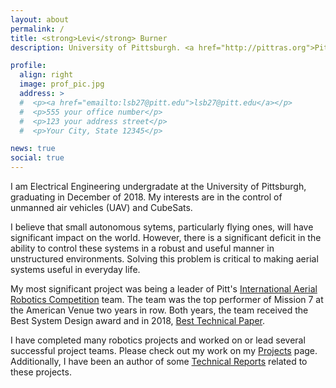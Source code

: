 ```yaml
---
layout: about
permalink: /
title: <strong>Levi</strong> Burner
description: University of Pittsburgh. <a href="http://pittras.org">Pitt Robotics and Automation Society</a>.

profile:
  align: right
  image: prof_pic.jpg
  address: >
  #  <p><a href="emailto:lsb27@pitt.edu">lsb27@pitt.edu</a></p>
  #  <p>555 your office number</p>
  #  <p>123 your address street</p>
  #  <p>Your City, State 12345</p>

news: true
social: true
---
```


I am Electrical Engineering undergradate at the University of Pittsburgh, graduating in December of 2018. My interests are in the control of unmanned air vehicles (UAV) and CubeSats.

I believe that small autonomous sytems, particularly flying ones, will have significant impact on the world. However, there is a significant deficit in the ability to control these systems in a robust and useful manner in unstructured environments. Solving this problem is critical to making aerial systems useful in everyday life.

My most significant project was being a leader of Pitt's <a href="http://www.aerialroboticscompetition.org">International Aerial Robotics Competition</a> team. The team was the top performer of Mission 7 at the American Venue two years in row. Both years, the team received the Best System Design award and in 2018, <a href="http://pittras.org/assets/misc/iarc-technical-paper-2018.pdf">Best Technical Paper</a>.

I have completed many robotics projects and worked on or lead several successful project teams. Please check out my work on my <a href="projects/">Projects</a> page. Additionally, I have been an author of some <a href="publications/">Technical Reports</a> related to these projects.